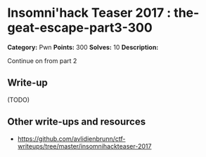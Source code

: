 # Insomni'hack Teaser 2017 : the-geat-escape-part3-300

**Category:** Pwn
**Points:** 300
**Solves:** 10
**Description:**

Continue on from part 2

## Write-up

(TODO)

## Other write-ups and resources

* https://github.com/avlidienbrunn/ctf-writeups/tree/master/insomnihackteaser-2017
